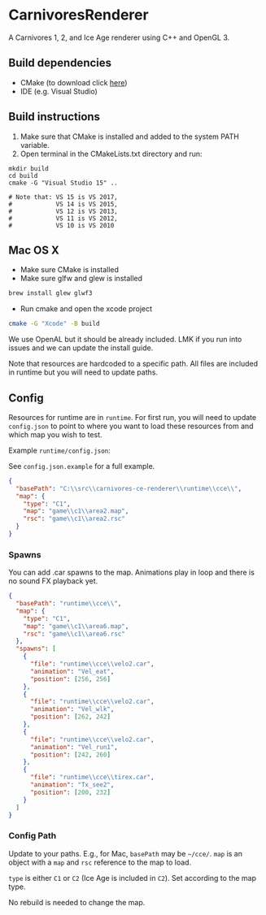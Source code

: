 # CarnivoresRenderer

A Carnivores 1, 2, and Ice Age renderer using C++ and OpenGL 3.

## Build dependencies
 - CMake (to download click [here](https://cmake.org/download/))
 - IDE (e.g. Visual Studio)

## Build instructions

1. Make sure that CMake is installed and added to the system PATH variable.
2. Open terminal in the CMakeLists.txt directory and run:
 ```
 mkdir build
 cd build
 cmake -G "Visual Studio 15" ..

 # Note that: VS 15 is VS 2017, 
 #            VS 14 is VS 2015, 
 #            VS 12 is VS 2013,
 #            VS 11 is VS 2012,
 #            VS 10 is VS 2010
 ```

## Mac OS X

- Make sure CMake is installed
- Make sure glfw and glew is installed

```sh
brew install glew glwf3
```

- Run cmake and open the xcode project

```sh
cmake -G "Xcode" -B build
```

We use OpenAL but it should be already included. LMK if you run into issues and we can update the install guide.

Note that resources are hardcoded to a specific path. All files are included in runtime but you will need to update paths.

## Config

Resources for runtime are in `runtime`. For first run, you will need to update `config.json` to point to where you want to load these resources from and which map you wish to test.

Example `runtime/config.json`:

See `config.json.example` for a full example.

```json
{
  "basePath": "C:\\src\\carnivores-ce-renderer\\runtime\\cce\\",
  "map": {
    "type": "C1",
    "map": "game\\c1\\area2.map",
    "rsc": "game\\c1\\area2.rsc"
  }
}
```

### Spawns

You can add .car spawns to the map. Animations play in loop and there is no sound FX playback yet.

```json
{
  "basePath": "runtime\\cce\\",
  "map": {
    "type": "C1",
    "map": "game\\c1\\area6.map",
    "rsc": "game\\c1\\area6.rsc"
  },
  "spawns": [
    {
      "file": "runtime\\cce\\velo2.car",
      "animation": "Vel_eat",
      "position": [256, 256]
    },
    {
      "file": "runtime\\cce\\velo2.car",
      "animation": "Vel_wlk",
      "position": [262, 242]
    },
    {
      "file": "runtime\\cce\\velo2.car",
      "animation": "Vel_run1",
      "position": [242, 260]
    },
    {
      "file": "runtime\\cce\\tirex.car",
      "animation": "Tx_see2",
      "position": [200, 232]
    }
  ]
}
```

### Config Path

Update to your paths. E.g., for Mac, `basePath` may be `~/cce/`.
`map` is an object with a `map` and `rsc` reference to the map to load.

`type` is either `C1` or `C2` (Ice Age is included in `C2`). Set according to the map type.

No rebuild is needed to change the map.
